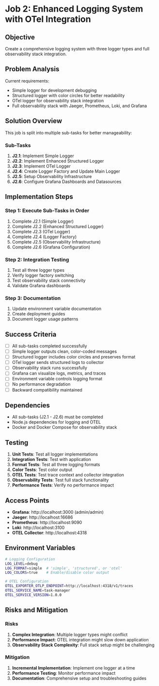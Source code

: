 # Job 2: Enhanced Logging System with OTel Integration

## Objective

Create a comprehensive logging system with three logger types and full observability stack integration.

## Problem Analysis

Current requirements:

- Simple logger for development debugging
- Structured logger with color circles for better readability
- OTel logger for observability stack integration
- Full observability stack with Jaeger, Prometheus, Loki, and Grafana

## Solution Overview

This job is split into multiple sub-tasks for better manageability:

### Sub-Tasks

1. **J2.1**: Implement Simple Logger
2. **J2.2**: Implement Enhanced Structured Logger
3. **J2.3**: Implement OTel Logger
4. **J2.4**: Create Logger Factory and Update Main Logger
5. **J2.5**: Setup Observability Infrastructure
6. **J2.6**: Configure Grafana Dashboards and Datasources

## Implementation Steps

### Step 1: Execute Sub-Tasks in Order

1. Complete J2.1 (Simple Logger)
2. Complete J2.2 (Enhanced Structured Logger)
3. Complete J2.3 (OTel Logger)
4. Complete J2.4 (Logger Factory)
5. Complete J2.5 (Observability Infrastructure)
6. Complete J2.6 (Grafana Configuration)

### Step 2: Integration Testing

1. Test all three logger types
2. Verify logger factory switching
3. Test observability stack connectivity
4. Validate Grafana dashboards

### Step 3: Documentation

1. Update environment variable documentation
2. Create deployment guides
3. Document logger usage patterns

## Success Criteria

- [ ] All sub-tasks completed successfully
- [ ] Simple logger outputs clean, color-coded messages
- [ ] Structured logger includes color circles and preserves format
- [ ] OTel logger sends structured logs to collector
- [ ] Observability stack runs successfully
- [ ] Grafana can visualize logs, metrics, and traces
- [ ] Environment variable controls logging format
- [ ] No performance degradation
- [ ] Backward compatibility maintained

## Dependencies

- All sub-tasks (J2.1 - J2.6) must be completed
- Node.js dependencies for logging and OTEL
- Docker and Docker Compose for observability stack

## Testing

1. **Unit Tests**: Test all logger implementations
2. **Integration Tests**: Test with application
3. **Format Tests**: Test all three logging formats
4. **Color Tests**: Test color output
5. **OTEL Tests**: Test trace context and collector integration
6. **Observability Tests**: Test full stack functionality
7. **Performance Tests**: Verify no performance impact

## Access Points

- **Grafana**: http://localhost:3000 (admin/admin)
- **Jaeger**: http://localhost:16686
- **Prometheus**: http://localhost:9090
- **Loki**: http://localhost:3100
- **OTEL Collector**: http://localhost:4318

## Environment Variables

```bash
# Logging Configuration
LOG_LEVEL=debug
LOG_FORMAT=simple  # 'simple', 'structured', or 'otel'
LOG_COLORS=true    # Enable/disable color output

# OTEL Configuration
OTEL_EXPORTER_OTLP_ENDPOINT=http://localhost:4318/v1/traces
OTEL_SERVICE_NAME=task-manager
OTEL_SERVICE_VERSION=1.0.0
```

## Risks and Mitigation

### Risks

1. **Complex Integration**: Multiple logger types might conflict
2. **Performance Impact**: OTEL integration might slow down application
3. **Observability Stack Complexity**: Full stack setup might be challenging

### Mitigation

1. **Incremental Implementation**: Implement one logger at a time
2. **Performance Testing**: Monitor performance impact
3. **Documentation**: Comprehensive setup and troubleshooting guides
